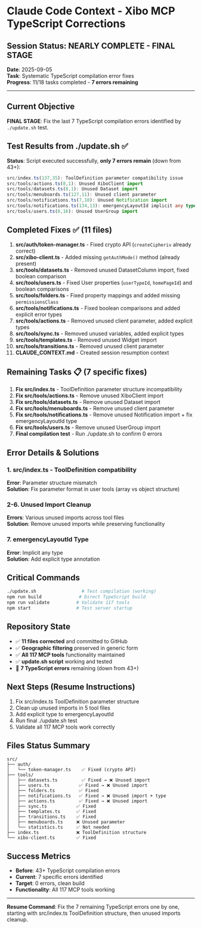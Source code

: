 # Claude Code Context - Xibo MCP TypeScript Corrections

## Session Status: NEARLY COMPLETE - FINAL STAGE
**Date**: 2025-09-05  
**Task**: Systematic TypeScript compilation error fixes  
**Progress**: 11/18 tasks completed - **7 errors remaining**

---

## Current Objective
**FINAL STAGE**: Fix the last 7 TypeScript compilation errors identified by `./update.sh` test.

## Test Results from ./update.sh ✅
**Status**: Script executed successfully, **only 7 errors remain** (down from 43+):

```typescript
src/index.ts(137,35): ToolDefinition parameter compatibility issue
src/tools/actions.ts(8,1): Unused XiboClient import  
src/tools/datasets.ts(8,1): Unused Dataset import
src/tools/menuboards.ts(127,11): Unused client parameter
src/tools/notifications.ts(7,10): Unused Notification import
src/tools/notifications.ts(134,13): emergencyLayoutId implicit any type
src/tools/users.ts(8,16): Unused UserGroup import
```

## Completed Fixes ✅ (11 files)
1. **src/auth/token-manager.ts** - Fixed crypto API (`createCipheriv` already correct)
2. **src/xibo-client.ts** - Added missing `getAuthMode()` method (already present)
3. **src/tools/datasets.ts** - Removed unused DatasetColumn import, fixed boolean comparison
4. **src/tools/users.ts** - Fixed User properties (`userTypeId`, `homePageId`) and boolean comparisons
5. **src/tools/folders.ts** - Fixed property mappings and added missing `permissionsClass`
6. **src/tools/notifications.ts** - Fixed boolean comparisons and added explicit error types
7. **src/tools/actions.ts** - Removed unused client parameter, added explicit types
8. **src/tools/sync.ts** - Removed unused variables, added explicit types
9. **src/tools/templates.ts** - Removed unused Widget import
10. **src/tools/transitions.ts** - Removed unused client parameter
11. **CLAUDE_CONTEXT.md** - Created session resumption context

## Remaining Tasks 📋 (7 specific fixes)
1. **Fix src/index.ts** - ToolDefinition parameter structure incompatibility
2. **Fix src/tools/actions.ts** - Remove unused XiboClient import
3. **Fix src/tools/datasets.ts** - Remove unused Dataset import
4. **Fix src/tools/menuboards.ts** - Remove unused client parameter
5. **Fix src/tools/notifications.ts** - Remove unused Notification import + fix emergencyLayoutId type
6. **Fix src/tools/users.ts** - Remove unused UserGroup import
7. **Final compilation test** - Run ./update.sh to confirm 0 errors

## Error Details & Solutions

### 1. src/index.ts - ToolDefinition compatibility
**Error**: Parameter structure mismatch  
**Solution**: Fix parameter format in user tools (array vs object structure)

### 2-6. Unused Import Cleanup
**Errors**: Various unused imports across tool files  
**Solution**: Remove unused imports while preserving functionality

### 7. emergencyLayoutId Type
**Error**: Implicit any type  
**Solution**: Add explicit type annotation

## Critical Commands
```bash
./update.sh                 # Test compilation (working)
npm run build              # Direct TypeScript build
npm run validate          # Validate 117 tools
npm start                 # Test server startup
```

## Repository State
- ✅ **11 files corrected** and committed to GitHub
- ✅ **Geographic filtering** preserved in generic form
- ✅ **All 117 MCP tools** functionality maintained
- ✅ **update.sh script** working and tested
- 🚧 **7 TypeScript errors** remaining (down from 43+)

## Next Steps (Resume Instructions)
1. Fix src/index.ts ToolDefinition parameter structure
2. Clean up unused imports in 5 tool files
3. Add explicit type to emergencyLayoutId
4. Run final ./update.sh test
5. Validate all 117 MCP tools work correctly

## Files Status Summary
```
src/
├── auth/
│   └── token-manager.ts    ✅ Fixed (crypto API)
├── tools/
│   ├── datasets.ts         ✅ Fixed → ❌ Unused import
│   ├── users.ts           ✅ Fixed → ❌ Unused import
│   ├── folders.ts         ✅ Fixed
│   ├── notifications.ts   ✅ Fixed → ❌ Unused import + type
│   ├── actions.ts         ✅ Fixed → ❌ Unused import
│   ├── sync.ts           ✅ Fixed
│   ├── templates.ts      ✅ Fixed
│   ├── transitions.ts    ✅ Fixed
│   ├── menuboards.ts     ❌ Unused parameter
│   └── statistics.ts     ✅ Not needed
├── index.ts              ❌ ToolDefinition structure
└── xibo-client.ts        ✅ Fixed
```

## Success Metrics
- **Before**: 43+ TypeScript compilation errors
- **Current**: 7 specific errors identified
- **Target**: 0 errors, clean build
- **Functionality**: All 117 MCP tools working

---
**Resume Command**: Fix the 7 remaining TypeScript errors one by one, starting with src/index.ts ToolDefinition structure, then unused imports cleanup.